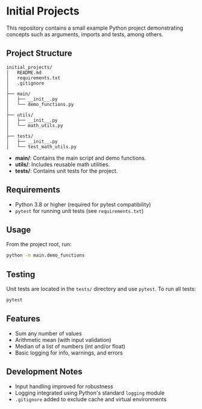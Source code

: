# Initial Projects

This repository contains a small example Python project demonstrating concepts such as arguments, imports and tests, among others.

## Project Structure

```
initial_projects/
│   README.md
│   requirements.txt
│   .gitignore
│
├── main/
│   ├── __init__.py
│   └── demo_functions.py
│
├── utils/
│   ├── __init__.py
│   └── math_utils.py
│
├── tests/
│   ├── __init__.py
│   └── test_math_utils.py
```

- **main/**: Contains the main script and demo functions.
- **utils/**: Includes reusable math utilities.
- **tests/**: Contains unit tests for the project.

## Requirements
- Python 3.8 or higher (required for pytest compatibility)
- `pytest` for running unit tests (see `requirements.txt`)


## Usage
From the project root, run:
```bash
python -m main.demo_functions
```

## Testing
Unit tests are located in the `tests/` directory and use `pytest`.
To run all tests:
```bash
pytest
```


## Features
- Sum any number of values
- Arithmetic mean (with input validation)
- Median of a list of numbers (int and/or float)
- Basic logging for info, warnings, and errors


## Development Notes
- Input handling improved for robustness
- Logging integrated using Python's standard `logging` module
- `.gitignore` added to exclude cache and virtual environments

